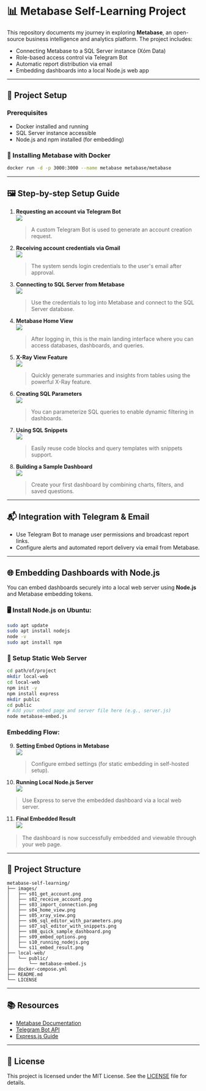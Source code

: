 # 📊 Metabase Self-Learning Project

This repository documents my journey in exploring **Metabase**, an open-source business intelligence and analytics platform. The project includes:

- Connecting Metabase to a SQL Server instance (Xóm Data)
- Role-based access control via Telegram Bot
- Automatic report distribution via email
- Embedding dashboards into a local Node.js web app

---

## 🔧 Project Setup

### Prerequisites

- Docker installed and running
- SQL Server instance accessible
- Node.js and npm installed (for embedding)

### 🐳 Installing Metabase with Docker

```bash
docker run -d -p 3000:3000 --name metabase metabase/metabase
```

---

## 🖼️ Step-by-step Setup Guide

1. **Requesting an account via Telegram Bot**  
   ![](./images/s01_get_account.png)  
   > A custom Telegram Bot is used to generate an account creation request.

2. **Receiving account credentials via Gmail**  
   ![](./images/s02_receive_account.png)  
   > The system sends login credentials to the user's email after approval.

3. **Connecting to SQL Server from Metabase**  
   ![](./images/s03_import_connection.png)  
   > Use the credentials to log into Metabase and connect to the SQL Server database.

4. **Metabase Home View**  
   ![](./images/s04_home_view.png)  
   > After logging in, this is the main landing interface where you can access databases, dashboards, and queries.

5. **X-Ray View Feature**  
   ![](./images/s05_xray_view.png)  
   > Quickly generate summaries and insights from tables using the powerful X-Ray feature.

6. **Creating SQL Parameters**  
   ![](./images/s06_sql_editior_with_parameter.png)  
   > You can parameterize SQL queries to enable dynamic filtering in dashboards.

7. **Using SQL Snippets**  
   ![](./images/s07_sql_editor_with_snippets.png)  
   > Easily reuse code blocks and query templates with snippets support.

8. **Building a Sample Dashboard**  
   ![](./images/s08_quick_sample_dashboard.png)  
   > Create your first dashboard by combining charts, filters, and saved questions.

---

## 📬 Integration with Telegram & Email

- Use Telegram Bot to manage user permissions and broadcast report links.
- Configure alerts and automated report delivery via email from Metabase.

---

## 🌐 Embedding Dashboards with Node.js

You can embed dashboards securely into a local web server using **Node.js** and Metabase embedding tokens.

### 🖥️ Install Node.js on Ubuntu:

```bash
sudo apt update
sudo apt install nodejs
node -v
sudo apt install npm
```

### 🚀 Setup Static Web Server

```bash
cd path/of/project
mkdir local-web
cd local-web
npm init -y
npm install express
mkdir public
cd public
# Add your embed page and server file here (e.g., server.js)
node metabase-embed.js
```

### Embedding Flow:

9. **Setting Embed Options in Metabase**  
   ![](./images/s09_embed_options.png)  
   > Configure embed settings (for static embedding in self-hosted setup).

10. **Running Local Node.js Server**  
   ![](./images/s10_running_nodejs.png)  
   > Use Express to serve the embedded dashboard via a local web server.

11. **Final Embedded Result**  
   ![](./images/s11_embed_result.png)  
   > The dashboard is now successfully embedded and viewable through your web page.

---

## 📁 Project Structure

```
metabase-self-learning/
├── images/
│   ├── s01_get_account.png
│   ├── s02_receive_account.png
│   ├── s03_import_connection.png
│   ├── s04_home_view.png
│   ├── s05_xray_view.png
│   ├── s06_sql_editor_with_parameters.png
│   ├── s07_sql_editor_with_snippets.png
│   ├── s08_quick_sample_dashboard.png
│   ├── s09_embed_options.png
│   ├── s10_running_nodejs.png
│   └── s11_embed_result.png
├── local-web/
│   └── public/
│       └── metabase-embed.js
├── docker-compose.yml
├── README.md
└── LICENSE
```

---

## 📚 Resources

- [Metabase Documentation](https://www.metabase.com/docs/)
- [Telegram Bot API](https://core.telegram.org/bots/api)
- [Express.js Guide](https://expressjs.com/)

---

## 📄 License

This project is licensed under the MIT License. See the [LICENSE](LICENSE) file for details.
